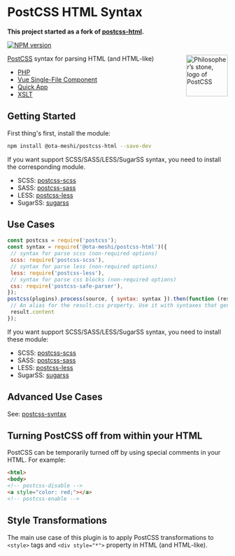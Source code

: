 # PostCSS HTML Syntax

**This project started as a fork of [postcss-html](https://github.com/gucong3000/postcss-html).**

[![NPM version](https://img.shields.io/npm/v/@ota-meshi/postcss-html.svg?style=flat-square)](https://www.npmjs.com/package/@ota-meshi/postcss-html)

<img align="right" width="95" height="95"
 title="Philosopher’s stone, logo of PostCSS"
 src="http://postcss.github.io/postcss/logo.svg">

[PostCSS](https://github.com/postcss/postcss) syntax for parsing HTML (and HTML-like)

- [PHP](http://php.net)
- [Vue Single-File Component](https://vue-loader.vuejs.org/spec.html)
- [Quick App](https://doc.quickapp.cn/framework/source-file.html)
- [XSLT](https://www.w3.org/TR/xslt-30/)

## Getting Started

First thing's first, install the module:

```bash
npm install @ota-meshi/postcss-html --save-dev
```

If you want support SCSS/SASS/LESS/SugarSS syntax, you need to install the corresponding module.

- SCSS: [postcss-scss](https://github.com/postcss/postcss-scss)
- SASS: [postcss-sass](https://github.com/aleshaoleg/postcss-sass)
- LESS: [postcss-less](https://github.com/shellscape/postcss-less)
- SugarSS: [sugarss](https://github.com/postcss/sugarss)

## Use Cases

```js
const postcss = require('postcss');
const syntax = require('@ota-meshi/postcss-html')({
 // syntax for parse scss (non-required options)
 scss: require('postcss-scss'),
 // syntax for parse less (non-required options)
 less: require('postcss-less'),
 // syntax for parse css blocks (non-required options)
 css: require('postcss-safe-parser'),
});
postcss(plugins).process(source, { syntax: syntax }).then(function (result) {
 // An alias for the result.css property. Use it with syntaxes that generate non-CSS output.
 result.content
});
```

If you want support SCSS/SASS/LESS/SugarSS syntax, you need to install these module:

- SCSS: [postcss-scss](https://github.com/postcss/postcss-scss)
- SASS: [postcss-sass](https://github.com/aleshaoleg/postcss-sass)
- LESS: [postcss-less](https://github.com/shellscape/postcss-less)
- SugarSS: [sugarss](https://github.com/postcss/sugarss)

## Advanced Use Cases

See: [postcss-syntax](https://github.com/gucong3000/postcss-syntax)

## Turning PostCSS off from within your HTML

PostCSS can be temporarily turned off by using special comments in your HTML. For example:

```html
<html>
<body>
<!-- postcss-disable -->
<a style="color: red;"></a>
<!-- postcss-enable -->
```

## Style Transformations

The main use case of this plugin is to apply PostCSS transformations to `<style>` tags and `<div style="*">` property in HTML (and HTML-like).
